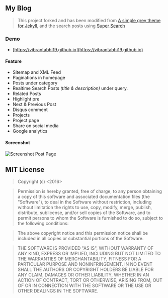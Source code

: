 ## My Blog

> This project forked and has been modified from [A simple grey theme for Jekyll](https://github.com/liamsymonds/simplygrey-jekyll), and the search posts using [Super Search](https://github.com/chinchang/super-search)

### Demo
* [https://vibrantabhi19.github.io](https://vibrantabhi19.github.io)

#### Feature

* Sitemap and XML Feed
* Paginations in homepage
* Posts under category
* Realtime Search Posts _(title & description)_ under query.
* Related Posts
* Highlight pre
* Next & Previous Post
* Disqus comment
* Projects
* Project page
* Share on social media
* Google analytics

#### Screenshot

![Screenshot Post Page](https://raw.githubusercontent.com/https:/master/static/img/screenshot-post-page.png  "Screenshot Post Page")

## MIT License
> Copyright (c) <2016> <Abhishek Kumar>

> Permission is hereby granted, free of charge, to any person obtaining a copy of this software and associated documentation files (the "Software"), to deal in the Software without restriction, including without limitation the rights to use, copy, modify, merge, publish, distribute, sublicense, and/or sell copies of the Software, and to permit persons to whom the Software is furnished to do so, subject to the following conditions:

> The above copyright notice and this permission notice shall be included in all copies or substantial portions of the Software.

> THE SOFTWARE IS PROVIDED "AS IS", WITHOUT WARRANTY OF ANY KIND, EXPRESS OR IMPLIED, INCLUDING BUT NOT LIMITED TO THE WARRANTIES OF MERCHANTABILITY, FITNESS FOR A PARTICULAR PURPOSE AND NONINFRINGEMENT. IN NO EVENT SHALL THE AUTHORS OR COPYRIGHT HOLDERS BE LIABLE FOR ANY CLAIM, DAMAGES OR OTHER LIABILITY, WHETHER IN AN ACTION OF CONTRACT, TORT OR OTHERWISE, ARISING FROM, OUT OF OR IN CONNECTION WITH THE SOFTWARE OR THE USE OR OTHER DEALINGS IN THE SOFTWARE.


